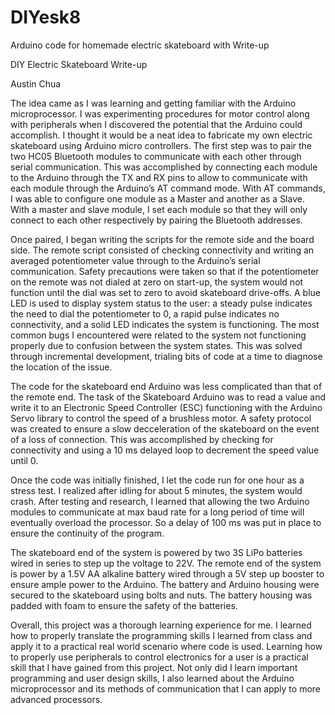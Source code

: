 # DIYesk8
Arduino code for homemade electric skateboard with Write-up

DIY Electric Skateboard Write-up

Austin Chua

The idea came as I was learning and getting familiar with the Arduino microprocessor. I was experimenting procedures 
for motor control along with peripherals when I discovered the potential that the Arduino could accomplish. I thought 
it would be a neat idea to fabricate my own electric skateboard using Arduino micro controllers.
The first step was to pair the two HC05 Bluetooth modules to communicate with each other through serial communication. 
This was accomplished by connecting each module to the Arduino through the TX and RX pins to allow to communicate with each module 
through the Arduino’s AT command mode. With AT commands, I was able to configure one module as a Master and another as a Slave. 
With a master and slave module, I set each module so that they will only connect to each other respectively by pairing the Bluetooth 
addresses. 

Once paired, I began writing the scripts for the remote side and the board side. The remote script consisted of checking connectivity 
and writing an averaged potentiometer value through to the Arduino’s serial communication. Safety precautions were taken so that if the 
potentiometer on the remote was not dialed at zero on start-up, the system would not function until the dial was set to zero to avoid 
skateboard drive-offs. A blue LED is used to display system status to the user: a steady pulse indicates the need to dial the 
potentiometer to 0, a rapid pulse indicates no connectivity, and a solid LED indicates the system is functioning. The most common 
bugs I encountered were related to the system not functioning properly due to confusion between the system states. This was solved 
through incremental development, trialing bits of code at a time to diagnose the location of the issue. 

The code for the skateboard end Arduino was less complicated than that of the remote end. The task of the Skateboard Arduino was 
to read a value and write it to an Electronic Speed Controller (ESC) functioning with the Arduino Servo library to control 
the speed of a brushless motor. A safety protocol was created to ensure a slow decceleration of the skateboard on the event of a 
loss of connection. This was accomplished by checking for connectivity and using a 10 ms delayed loop to decrement the speed value 
until 0.

Once the code was initially finished, I let the code run for one hour as a stress test. I realized after idling for about 5 minutes, 
the system would crash. After testing and research, I learned that allowing the two Arduino modules to communicate at max baud rate 
for a long period of time will eventually overload the processor. So a delay of 100 ms was put in place to ensure the continuity of 
the program.

The skateboard end of the system is powered by two 3S LiPo batteries wired in series to step up the voltage to 22V. The remote end of 
the system is power by a 1.5V AA alkaline battery wired through a 5V step up booster to ensure ample power to the Arduino. The battery 
and Arduino housing were secured to the skateboard using bolts and nuts. The battery housing was padded with foam to ensure the safety
of the batteries.

Overall, this project was a thorough learning experience for me. I learned how to properly translate the programming skills I learned 
from class and apply it to a practical real world scenario where code is used. Learning how to properly use peripherals to control 
electronics for a user is a practical skill that I have gained from this project. Not only did I learn important programming and 
user design skills, I also learned about the Arduino microprocessor and its methods of communication that I can apply to more 
advanced processors.

